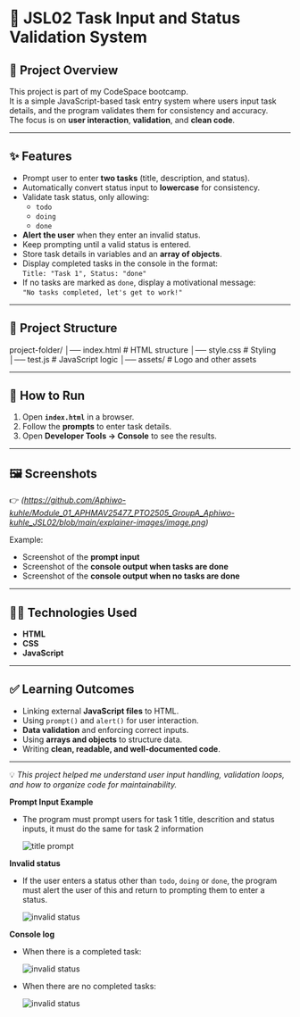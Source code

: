# 📌 JSL02 Task Input and Status Validation System

## 📖 Project Overview
This project is part of my CodeSpace bootcamp.  
It is a simple JavaScript-based task entry system where users input task details, and the program validates them for consistency and accuracy.  
The focus is on **user interaction**, **validation**, and **clean code**.

---

## ✨ Features
- Prompt user to enter **two tasks** (title, description, and status).
- Automatically convert status input to **lowercase** for consistency.
- Validate task status, only allowing:
  - `todo`
  - `doing`
  - `done`
- **Alert the user** when they enter an invalid status.
- Keep prompting until a valid status is entered.
- Store task details in variables and an **array of objects**.
- Display completed tasks in the console in the format:  
  `Title: "Task 1", Status: "done"`
- If no tasks are marked as `done`, display a motivational message:  
  `"No tasks completed, let's get to work!"`

---

## 📂 Project Structure
project-folder/
│── index.html # HTML structure
│── style.css # Styling
│── test.js # JavaScript logic
│── assets/ # Logo and other assets


---

## 🚀 How to Run
1. Open **`index.html`** in a browser.
2. Follow the **prompts** to enter task details.
3. Open **Developer Tools → Console** to see the results.

---

## 🖼️ Screenshots
👉 *(https://github.com/Aphiwo-kuhle/Module_01_APHMAV25477_PTO2505_GroupA_Aphiwo-kuhle_JSL02/blob/main/explainer-images/image.png)*  

Example:
- Screenshot of the **prompt input**  
- Screenshot of the **console output when tasks are done**  
- Screenshot of the **console output when no tasks are done**

---

## 👩‍💻 Technologies Used
- **HTML**
- **CSS**
- **JavaScript**

---

## ✅ Learning Outcomes
- Linking external **JavaScript files** to HTML.
- Using `prompt()` and `alert()` for user interaction.
- **Data validation** and enforcing correct inputs.
- Using **arrays and objects** to structure data.
- Writing **clean, readable, and well-documented code**.

---

💡 *This project helped me understand user input handling, validation loops, and how to organize code for maintainability.*


**Prompt Input Example**

- The program must prompt users for task 1 title, descrition and status inputs, it must do the same for task 2 information

  ![title prompt](./explainer-images/title%20prompt.png)

**Invalid status**

- If the user enters a status other than `todo`, `doing` or `done`, the program must alert the user of this and return to prompting them to enter a status.

  ![invalid status](./explainer-images/invalid%20status.png)

**Console log**

- When there is a completed task:

  ![invalid status](./explainer-images/completed%20task%20log.png)

- When there are no completed tasks:

  ![invalid status](./explainer-images/no%20completed%20tasks%20log.png)
